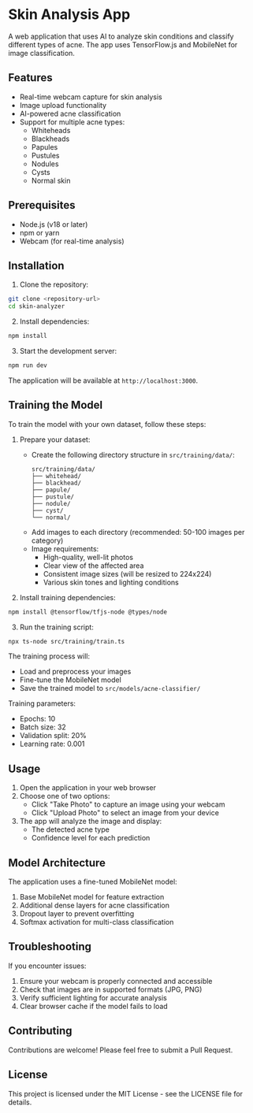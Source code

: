 # Skin Analysis App

A web application that uses AI to analyze skin conditions and classify different types of acne. The app uses TensorFlow.js and MobileNet for image classification.

## Features

- Real-time webcam capture for skin analysis
- Image upload functionality
- AI-powered acne classification
- Support for multiple acne types:
  - Whiteheads
  - Blackheads
  - Papules
  - Pustules
  - Nodules
  - Cysts
  - Normal skin

## Prerequisites

- Node.js (v18 or later)
- npm or yarn
- Webcam (for real-time analysis)

## Installation

1. Clone the repository:
```bash
git clone <repository-url>
cd skin-analyzer
```

2. Install dependencies:
```bash
npm install
```

3. Start the development server:
```bash
npm run dev
```

The application will be available at `http://localhost:3000`.

## Training the Model

To train the model with your own dataset, follow these steps:

1. Prepare your dataset:
   - Create the following directory structure in `src/training/data/`:
     ```
     src/training/data/
     ├── whitehead/
     ├── blackhead/
     ├── papule/
     ├── pustule/
     ├── nodule/
     ├── cyst/
     └── normal/
     ```
   - Add images to each directory (recommended: 50-100 images per category)
   - Image requirements:
     - High-quality, well-lit photos
     - Clear view of the affected area
     - Consistent image sizes (will be resized to 224x224)
     - Various skin tones and lighting conditions

2. Install training dependencies:
```bash
npm install @tensorflow/tfjs-node @types/node
```

3. Run the training script:
```bash
npx ts-node src/training/train.ts
```

The training process will:
- Load and preprocess your images
- Fine-tune the MobileNet model
- Save the trained model to `src/models/acne-classifier/`

Training parameters:
- Epochs: 10
- Batch size: 32
- Validation split: 20%
- Learning rate: 0.001

## Usage

1. Open the application in your web browser
2. Choose one of two options:
   - Click "Take Photo" to capture an image using your webcam
   - Click "Upload Photo" to select an image from your device
3. The app will analyze the image and display:
   - The detected acne type
   - Confidence level for each prediction

## Model Architecture

The application uses a fine-tuned MobileNet model:
1. Base MobileNet model for feature extraction
2. Additional dense layers for acne classification
3. Dropout layer to prevent overfitting
4. Softmax activation for multi-class classification

## Troubleshooting

If you encounter issues:
1. Ensure your webcam is properly connected and accessible
2. Check that images are in supported formats (JPG, PNG)
3. Verify sufficient lighting for accurate analysis
4. Clear browser cache if the model fails to load

## Contributing

Contributions are welcome! Please feel free to submit a Pull Request.

## License

This project is licensed under the MIT License - see the LICENSE file for details.
